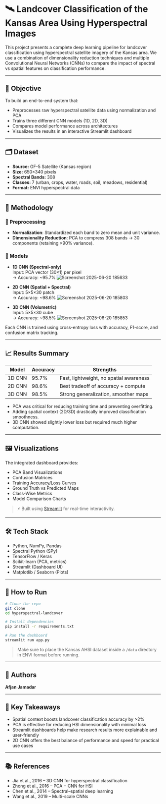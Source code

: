 # 🛰️ Landcover Classification of the Kansas Area Using Hyperspectral Images  


This project presents a complete deep learning pipeline for landcover classification using hyperspectral satellite imagery of the Kansas area. We use a combination of dimensionality reduction techniques and multiple Convolutional Neural Networks (CNNs) to compare the impact of spectral vs spatial features on classification performance.

---

## 📌 Objective

To build an end-to-end system that:
- Preprocesses raw hyperspectral satellite data using normalization and PCA
- Trains three different CNN models (1D, 2D, 3D)
- Compares model performance across architectures
- Visualizes the results in an interactive Streamlit dashboard

---

## 🗂️ Dataset

- **Source:** GF-5 Satellite (Kansas region)
- **Size:** 650×340 pixels  
- **Spectral Bands:** 308  
- **Classes:** 7 (urban, crops, water, roads, soil, meadows, residential)  
- **Format:** ENVI hyperspectral data  

---

## 🧠 Methodology

### 🔹 Preprocessing
- **Normalization**: Standardized each band to zero mean and unit variance.
- **Dimensionality Reduction**: PCA to compress 308 bands → 30 components (retaining >90% variance).

### 🔹 Models

- **1D CNN (Spectral-only)**  
  Input: PCA vector (30×1) per pixel  
  → Accuracy: ~95.7%
  ![Screenshot 2025-06-20 185633](https://github.com/user-attachments/assets/a8f4e8fa-5ddb-4b2c-ad3f-448fc0b89ba2)


- **2D CNN (Spatial + Spectral)**  
  Input: 5×5×30 patch  
  → Accuracy: ~98.6%
  ![Screenshot 2025-06-20 185803](https://github.com/user-attachments/assets/4db0dece-c4a1-4642-994b-0aed60010e6c)


- **3D CNN (Volumetric)**  
  Input: 5×5×30 cube  
  → Accuracy: ~98.5%
  ![Screenshot 2025-06-20 185853](https://github.com/user-attachments/assets/efb6eb77-04aa-44c6-841c-30be23319ce1)


Each CNN is trained using cross-entropy loss with accuracy, F1-score, and confusion matrix tracking.

---

## 📈 Results Summary

| Model  | Accuracy | Strengths |
|--------|----------|-----------|
| 1D CNN | 95.7%    | Fast, lightweight, no spatial awareness |
| 2D CNN | 98.6%    | Best tradeoff of accuracy + compute |
| 3D CNN | 98.5%    | Strong generalization, smoother maps |

- PCA was critical for reducing training time and preventing overfitting.  
- Adding spatial context (2D/3D) drastically improved classification smoothness.  
- 3D CNN showed slightly lower loss but required much higher computation.

---

## 🖼️ Visualizations

The integrated dashboard provides:

- PCA Band Visualizations  
- Confusion Matrices  
- Training Accuracy/Loss Curves  
- Ground Truth vs Predicted Maps  
- Class-Wise Metrics  
- Model Comparison Charts  

> ⚡ Built using [Streamlit](https://streamlit.io/) for real-time interactivity.

---

## 🛠️ Tech Stack

- Python, NumPy, Pandas  
- Spectral Python (SPy)  
- TensorFlow / Keras  
- Scikit-learn (PCA, metrics)  
- Streamlit (Dashboard UI)  
- Matplotlib / Seaborn (Plots)

---

## 🚀 How to Run

```bash
# Clone the repo
git clone
cd hyperspectral-landcover

# Install dependencies
pip install -r requirements.txt

# Run the dashboard
streamlit run app.py
```

> Make sure to place the Kansas AHSI dataset inside a `/data` directory in ENVI format before running.

---

## 👤 Authors

**Afjan Jamadar**  


---

## 📌 Key Takeaways

- Spatial context boosts landcover classification accuracy by >2%  
- PCA is effective for reducing HSI dimensionality with minimal loss  
- Streamlit dashboards help make research results more explainable and user-friendly  
- 2D CNN offers the best balance of performance and speed for practical use cases

---

## 📚 References

- Jia et al., 2016 – 3D CNN for hyperspectral classification  
- Zhong et al., 2016 – PCA + CNN for HSI  
- Chen et al., 2014 – Spectral–spatial deep learning  
- Wang et al., 2019 – Multi-scale CNNs  

